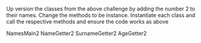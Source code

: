Up version the classes from the above challenge by adding the number 2 to their names.
Change the methods to be instance.
Instantiate each class and call the respective methods and ensure the code works as above 

NamesMain2
NameGetter2
SurnameGetter2
AgeGetter2


